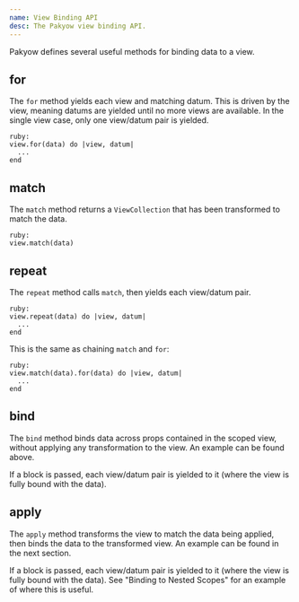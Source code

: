 ```yaml
---
name: View Binding API
desc: The Pakyow view binding API.
---
```


Pakyow defines several useful methods for binding data to a view.

## for

The `for` method yields each view and matching datum. This is driven by the
view, meaning datums are yielded until no more views are available. In the
single view case, only one view/datum pair is yielded.

    ruby:
    view.for(data) do |view, datum|
      ...
    end

## match

The `match` method returns a `ViewCollection` that has been transformed to match
the data.

    ruby:
    view.match(data)

## repeat

The `repeat` method calls `match`, then yields each view/datum pair.

    ruby:
    view.repeat(data) do |view, datum|
      ...
    end

This is the same as chaining `match` and `for`:

    ruby:
    view.match(data).for(data) do |view, datum|
      ...
    end

## bind

The `bind` method binds data across props contained in the scoped view, without applying any transformation to the view. An example can be found above.

If a block is passed, each view/datum pair is yielded to it (where the view is fully bound with the data).

## apply

The `apply` method transforms the view to match the data being applied, then binds the data to the transformed view. An example can be found in the next section.

If a block is passed, each view/datum pair is yielded to it (where the view is fully bound with the data). See "Binding to Nested Scopes" for an example of where this is useful.
